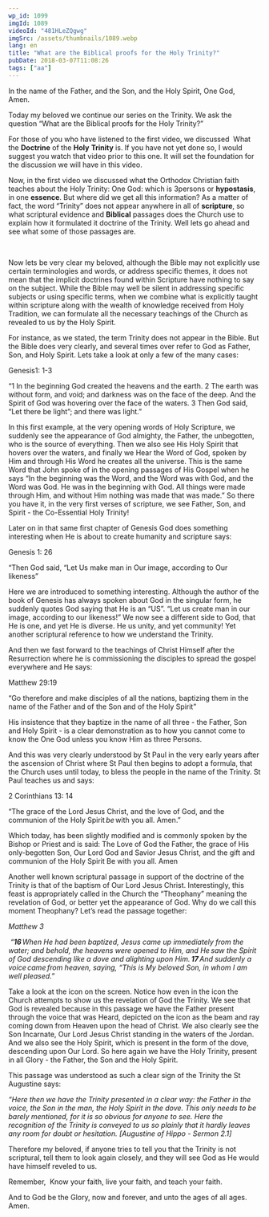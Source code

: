 ```yaml
---
wp_id: 1099
imgId: 1089
videoId: "481HLeZQgwg"
imgSrc: /assets/thumbnails/1089.webp
lang: en
title: "What are the Biblical proofs for the Holy Trinity?"
pubDate: 2018-03-07T11:08:26
tags: ["aa"]
---
```


<p>In the name of the Father, and the Son, and the Holy Spirit, One God, Amen. <span data-ccp-props="{&quot;201341983&quot;:0,&quot;335559739&quot;:160,&quot;335559740&quot;:259}"> </span></p>
<p>Today my beloved we continue our series on the Trinity. We ask the question “What are the Biblical proofs for the Holy Trinity?”<span data-ccp-props="{&quot;201341983&quot;:0,&quot;335559739&quot;:160,&quot;335559740&quot;:259}"> </span></p>
<p>For those of you who have listened to the first video, we discussed  What the <b>Doctrine</b> of the <b>Holy</b> <b>Trinity</b> is. If you have not yet done so, I would suggest you watch that video prior to this one. It will set the foundation for the discussion we will have in this video. <span data-ccp-props="{&quot;201341983&quot;:0,&quot;335559739&quot;:160,&quot;335559740&quot;:259}"> </span></p>
<p>Now, in the first video we discussed what the Orthodox Christian faith teaches about the Holy Trinity: One God: which is 3persons or <b>hypostasis</b>, in one <b>essence</b>. But where did we get all this information? As a matter of fact, the word “Trinity” does not appear anywhere in all of <b>scripture</b>, so what scriptural evidence and <b>Biblical</b> passages does the Church use to explain how it formulated it doctrine of the Trinity. Well lets go ahead and see what some of those passages are. <span data-ccp-props="{&quot;201341983&quot;:0,&quot;335559739&quot;:160,&quot;335559740&quot;:259}"> </span></p>
<p><span data-ccp-props="{&quot;201341983&quot;:0,&quot;335559739&quot;:160,&quot;335559740&quot;:259}"> </span><span data-ccp-props="{&quot;201341983&quot;:0,&quot;335559739&quot;:160,&quot;335559740&quot;:259}"> </span></p>
<p>Now lets be very clear my beloved, although the Bible may not explicitly use certain terminologies and words, or address specific themes, it does not mean that the implicit doctrines found within Scripture have nothing to say on the subject. While the Bible may well be silent in addressing specific subjects or using specific terms, when we combine what is explicitly taught within scripture along with the wealth of knowledge received from Holy Tradition, we can formulate all the necessary teachings of the Church as revealed to us by the Holy Spirit. <span data-ccp-props="{&quot;201341983&quot;:0,&quot;335559739&quot;:160,&quot;335559740&quot;:259}"> </span></p>
<p>For instance, as we stated, the term Trinity does not appear in the Bible. But the Bible does very clearly, and several times over refer to God as Father, Son, and Holy Spirit. Lets take a look at only a few of the many cases: <span data-ccp-props="{&quot;201341983&quot;:0,&quot;335559739&quot;:160,&quot;335559740&quot;:259}"> </span></p>
<p>Genesis1: 1-3<span data-ccp-props="{&quot;201341983&quot;:0,&quot;335559739&quot;:160,&quot;335559740&quot;:259}"> </span></p>
<p>“1 In the beginning God created the heavens and the earth. 2 The earth was without form, and void; and darkness was on the face of the deep. And the Spirit of God was hovering over the face of the waters. 3 Then God said, “Let there be light”; and there was light.”<span data-ccp-props="{&quot;201341983&quot;:0,&quot;335559739&quot;:160,&quot;335559740&quot;:259}"> </span></p>
<p>In this first example, at the very opening words of Holy Scripture, we suddenly see the appearance of God almighty, the Father, the unbegotten, who is the source of everything. Then we also see His Holy Spirit that hovers over the waters, and finally we Hear the Word of God, spoken by Him and through His Word he creates all the universe. This is the same Word that John spoke of in the opening passages of His Gospel when he says “In the beginning was the Word, and the Word was with God, and the Word was God. He was in the beginning with God. All things were made through Him, and without Him nothing was made that was made.” So there you have it, in the very first verses of scripture, we see Father, Son, and Spirit - the Co-Essential Holy Trinity! <span data-ccp-props="{&quot;201341983&quot;:0,&quot;335559739&quot;:160,&quot;335559740&quot;:259}"> </span></p>
<p>Later on in that same first chapter of Genesis God does something interesting when He is about to create humanity and scripture says: <span data-ccp-props="{&quot;201341983&quot;:0,&quot;335559739&quot;:160,&quot;335559740&quot;:259}"> </span></p>
<p>Genesis 1: 26 <span data-ccp-props="{&quot;201341983&quot;:0,&quot;335559739&quot;:160,&quot;335559740&quot;:259}"> </span></p>
<p>“Then God said, “Let Us make man in Our image, according to Our likeness”<span data-ccp-props="{&quot;201341983&quot;:0,&quot;335559739&quot;:160,&quot;335559740&quot;:259}"> </span></p>
<p>Here we are introduced to something interesting. Although the author of the book of Genesis has always spoken about God in the singular form, he suddenly quotes God saying that He is an “US”. “Let us create man in our image, according to our likeness!” We now see a different side to God, that He is one, and yet He is diverse. He us unity, and yet community! Yet another scriptural reference to how we understand the Trinity. <span data-ccp-props="{&quot;201341983&quot;:0,&quot;335559739&quot;:160,&quot;335559740&quot;:259}"> </span></p>
<p>And then we fast forward to the teachings of Christ Himself after the Resurrection where he is commissioning the disciples to spread the gospel everywhere and He says: <span data-ccp-props="{&quot;201341983&quot;:0,&quot;335559739&quot;:160,&quot;335559740&quot;:259}"> </span></p>
<p>Matthew 29:19 <span data-ccp-props="{&quot;201341983&quot;:0,&quot;335559739&quot;:160,&quot;335559740&quot;:259}"> </span></p>
<p>“Go therefore and make disciples of all the nations, baptizing them in the name of the Father and of the Son and of the Holy Spirit”<span data-ccp-props="{&quot;201341983&quot;:0,&quot;335559739&quot;:160,&quot;335559740&quot;:259}"> </span></p>
<p>His insistence that they baptize in the name of all three - the Father, Son and Holy Spirit - is a clear demonstration as to how you cannot come to know the One God unless you know Him as three Persons.<span data-ccp-props="{&quot;201341983&quot;:0,&quot;335559739&quot;:160,&quot;335559740&quot;:259}"> </span></p>
<p>And this was very clearly understood by St Paul in the very early years after the ascension of Christ where St Paul then begins to adopt a formula, that the Church uses until today, to bless the people in the name of the Trinity. St Paul teaches us and says: <span data-ccp-props="{&quot;201341983&quot;:0,&quot;335559739&quot;:160,&quot;335559740&quot;:259}"> </span></p>
<p>2 Corinthians 13: 14 <span data-ccp-props="{&quot;201341983&quot;:0,&quot;335559739&quot;:160,&quot;335559740&quot;:259}"> </span></p>
<p>“The grace of the Lord Jesus Christ, and the love of God, and the communion of the Holy Spirit <i>be</i> with you all. Amen.”<span data-ccp-props="{&quot;201341983&quot;:0,&quot;335559739&quot;:160,&quot;335559740&quot;:259}"> </span></p>
<p>Which today, has been slightly modified and is commonly spoken by the Bishop or Priest and is said: The Love of God the Father, the grace of His only-begotten Son, Our Lord God and Savior Jesus Christ, and the gift and communion of the Holy Spirit Be with you all. Amen<span data-ccp-props="{&quot;201341983&quot;:0,&quot;335559739&quot;:160,&quot;335559740&quot;:259}"> </span></p>
<p>Another well known scriptural passage in support of the doctrine of the Trinity is that of the baptism of Our Lord Jesus Christ. Interestingly, this feast is appropriately called in the Church the “Theophany” meaning the revelation of God, or better yet the appearance of God. Why do we call this moment Theophany? Let’s read the passage together: <span data-ccp-props="{&quot;201341983&quot;:0,&quot;335559739&quot;:160,&quot;335559740&quot;:259}"> </span></p>
<p><i>Matthew 3</i><span data-ccp-props="{&quot;201341983&quot;:0,&quot;335559739&quot;:160,&quot;335559740&quot;:259}"> </span></p>
<p><i> </i><i>“</i><b><i><span data-fontsize="12">16 </span></i></b><i>When He had been baptized, Jesus came up immediately from the water; and behold, the heavens were opened to Him, and He saw the Spirit of God descending like a dove and alighting upon Him. </i><b><i><span data-fontsize="12">17 </span></i></b><i>And suddenly a voice </i><i>came</i><i> from heaven, saying, “This is My beloved Son, in whom I am well pleased.”</i><span data-ccp-props="{&quot;201341983&quot;:0,&quot;335559739&quot;:160,&quot;335559740&quot;:259}"> </span></p>
<p>Take a look at the icon on the screen. Notice how even in the icon the Church attempts to show us the revelation of God the Trinity. We see that God is revealed because in this passage we have the Father present through the voice that was Heard, depicted on the icon as the beam and ray coming down from Heaven upon the head of Christ. We also clearly see the Son Incarnate, Our Lord Jesus Christ standing in the waters of the Jordan. And we also see the Holy Spirit, which is present in the form of the dove, descending upon Our Lord. So here again we have the Holy Trinity, present in all Glory - the Father, the Son and the Holy Spirit. <span data-ccp-props="{&quot;201341983&quot;:0,&quot;335559739&quot;:160,&quot;335559740&quot;:259}"> </span></p>
<p>This passage was understood as such a clear sign of the Trinity the St Augustine says: <span data-ccp-props="{&quot;201341983&quot;:0,&quot;335559739&quot;:160,&quot;335559740&quot;:259}"> </span></p>
<p><i>“Here then we have the Trinity presented in a clear way: the Father in the voice, the Son in the man, the Holy Spirit in the dove. This only needs to be barely mentioned, for it is so obvious for anyone to see. Here the recognition of the Trinity is conveyed to us so plainly that it hardly leaves any room for doubt or hesitation. [Augustine of Hippo - Sermon 2.1] </i><span data-ccp-props="{&quot;201341983&quot;:0,&quot;335559739&quot;:160,&quot;335559740&quot;:259}"> </span></p>
<p>Therefore my beloved, if anyone tries to tell you that the Trinity is not scriptural, tell them to look again closely, and they will see God as He would have himself reveled to us. <span data-ccp-props="{&quot;201341983&quot;:0,&quot;335559739&quot;:160,&quot;335559740&quot;:259}"> </span></p>
<p>Remember,  Know your faith, live your faith, and teach your faith. <span data-ccp-props="{&quot;201341983&quot;:0,&quot;335559739&quot;:160,&quot;335559740&quot;:259}"> </span></p>
<p>And to God be the Glory, now and forever, and unto the ages of all ages. Amen. <span data-ccp-props="{&quot;201341983&quot;:0,&quot;335559739&quot;:160,&quot;335559740&quot;:259}"> </span></p>
